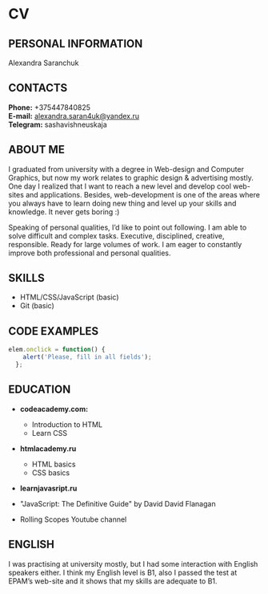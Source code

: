 # CV

## PERSONAL INFORMATION

Alexandra Saranchuk

## CONTACTS

**Phone:** +375447840825  
**E-mail:** alexandra.saran4uk@yandex.ru  
**Telegram:** sashavishneuskaja

## ABOUT ME

I graduated from university with a degree in Web-design and Computer Graphics, but now my work relates to graphic design & advertising mostly. One day I realized that I want to reach a new level and develop cool web-sites and applications. Besides, web-development is one of the areas where you always have to learn doing new thing and level up your skills and knowledge. It never gets boring :)

Speaking of personal qualities, I’d like to point out following. I am able to solve difficult and complex tasks. Executive, disciplined, creative, responsible. Ready for large volumes of work. I am eager to constantly improve both professional and personal qualities.

## SKILLS

* HTML/CSS/JavaScript (basic)  
* Git (basic)

## CODE EXAMPLES

```javascript
elem.onclick = function() {
    alert('Please, fill in all fields');
  };

```

## EDUCATION

* **codeacademy.com:**  
    * Introduction to HTML  
    * Learn CSS  

* **htmlacademy.ru**  
    * HTML basics  
    * CSS basics  

* **learnjavasript.ru**  

* "JavaScript: The Definitive Guide" by David David Flanagan  

* Rolling Scopes Youtube channel  

## ENGLISH

I was practising at university mostly, but I had some interaction with English speakers either. I think my English level is B1, also I passed the test at EPAM’s web-site and it shows that my skills are adequate to B1.  



